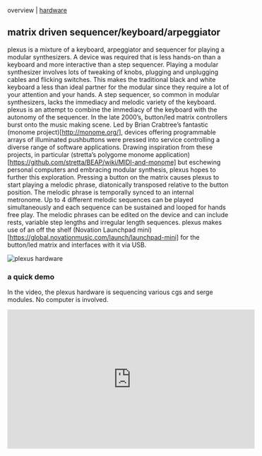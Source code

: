 overview | [hardware](hardware.md)
## matrix driven sequencer/keyboard/arpeggiator

plexus is a mixture of a keyboard, arpeggiator and sequencer for playing a modular synthesizers.  A device was required that is less hands-on than a keyboard and more interactive than a step sequencer.  Playing a modular synthesizer involves lots of tweaking of knobs, plugging and unplugging cables and flicking switches.  This makes the traditional black and white keyboard a less than ideal partner for the modular since they require a lot of your attention and your hands.  A step sequencer, so common in modular synthesizers, lacks the immediacy and melodic variety of the keyboard.  plexus is an attempt to combine the immediacy of the keyboard with the autonomy of the sequencer.
In the late 2000’s, button/led matrix controllers burst onto the music making scene.  Led by Brian Crabtree’s fantastic (monome project)[http://monome.org/],   devices offering programmable arrays of illuminated pushbuttons were pressed into service controlling a diverse range of software applications.  Drawing inspiration from these projects, in particular (stretta’s polygome monome application)[https://github.com/stretta/BEAP/wiki/MIDI-and-monome] but eschewing personal computers and embracing modular synthesis, plexus hopes to further this exploration.
Pressing a button on the matrix causes plexus to start playing a melodic phrase, diatonically transposed relative to the button position.  The melodic phrase is temporally synced to an internal metronome.  Up to 4 different melodic sequences can be played simultaneously and each sequence can be sustained and looped for hands free play.  The melodic phrases can be edited on the device and can include rests, variable step lengths and irregular length sequences.
plexus makes use of an off the shelf (Novation Launchpad mini)[https://global.novationmusic.com/launch/launchpad-mini] for the button/led matrix and interfaces with it via USB.  


![plexus hardware ](https://cloud.githubusercontent.com/assets/7449649/25432894/ae2e34f8-2ac9-11e7-8fee-1268903c134e.jpg)

### a quick demo

In the video, the plexus hardware is sequencing various cgs and serge modules.  No computer is involved.
<iframe width="560" height="315" src="https://www.youtube.com/embed/QyVMc5N7K9o" frameborder="0" allowfullscreen></iframe>

